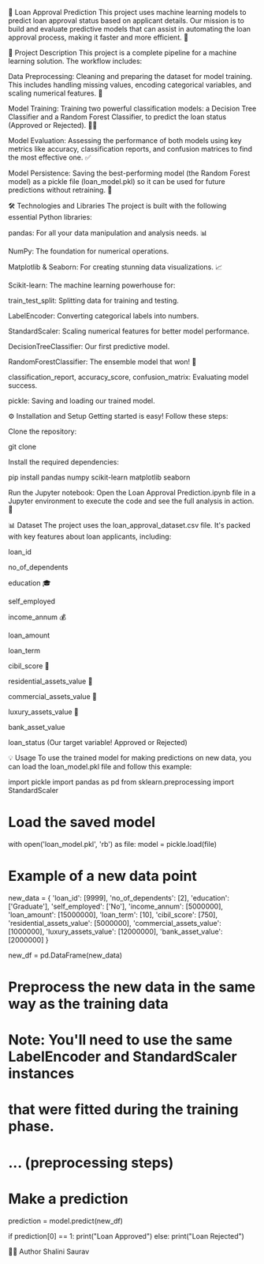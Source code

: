 🚀 Loan Approval Prediction
This project uses machine learning models to predict loan approval status based on applicant details. Our mission is to build and evaluate predictive models that can assist in automating the loan approval process, making it faster and more efficient. 🤖

📝 Project Description
This project is a complete pipeline for a machine learning solution. The workflow includes:

Data Preprocessing: Cleaning and preparing the dataset for model training. This includes handling missing values, encoding categorical variables, and scaling numerical features. 🧹

Model Training: Training two powerful classification models: a Decision Tree Classifier and a Random Forest Classifier, to predict the loan status (Approved or Rejected). 🌲🌳

Model Evaluation: Assessing the performance of both models using key metrics like accuracy, classification reports, and confusion matrices to find the most effective one. ✅

Model Persistence: Saving the best-performing model (the Random Forest model) as a pickle file (loan_model.pkl) so it can be used for future predictions without retraining. 💾

🛠️ Technologies and Libraries
The project is built with the following essential Python libraries:

pandas: For all your data manipulation and analysis needs. 📊

NumPy: The foundation for numerical operations.

Matplotlib & Seaborn: For creating stunning data visualizations. 📈

Scikit-learn: The machine learning powerhouse for:

train_test_split: Splitting data for training and testing.

LabelEncoder: Converting categorical labels into numbers.

StandardScaler: Scaling numerical features for better model performance.

DecisionTreeClassifier: Our first predictive model.

RandomForestClassifier: The ensemble model that won! 🎉

classification_report, accuracy_score, confusion_matrix: Evaluating model success.

pickle: Saving and loading our trained model.

⚙️ Installation and Setup
Getting started is easy! Follow these steps:

Clone the repository:

git clone <repository-url>

Install the required dependencies:

pip install pandas numpy scikit-learn matplotlib seaborn

Run the Jupyter notebook:
Open the Loan Approval Prediction.ipynb file in a Jupyter environment to execute the code and see the full analysis in action. 🚀

📊 Dataset
The project uses the loan_approval_dataset.csv file. It's packed with key features about loan applicants, including:

loan_id

no_of_dependents

education 🎓

self_employed

income_annum 💰

loan_amount

loan_term

cibil_score 💯

residential_assets_value 🏡

commercial_assets_value 🏢

luxury_assets_value 💎

bank_asset_value

loan_status (Our target variable! Approved or Rejected)

💡 Usage
To use the trained model for making predictions on new data, you can load the loan_model.pkl file and follow this example:

import pickle
import pandas as pd
from sklearn.preprocessing import StandardScaler

# Load the saved model
with open('loan_model.pkl', 'rb') as file:
    model = pickle.load(file)

# Example of a new data point
new_data = {
    'loan_id': [9999],
    'no_of_dependents': [2],
    'education': ['Graduate'],
    'self_employed': ['No'],
    'income_annum': [5000000],
    'loan_amount': [15000000],
    'loan_term': [10],
    'cibil_score': [750],
    'residential_assets_value': [5000000],
    'commercial_assets_value': [1000000],
    'luxury_assets_value': [12000000],
    'bank_asset_value': [2000000]
}

new_df = pd.DataFrame(new_data)

# Preprocess the new data in the same way as the training data
# Note: You'll need to use the same LabelEncoder and StandardScaler instances
# that were fitted during the training phase.
# ... (preprocessing steps)

# Make a prediction
prediction = model.predict(new_df)

if prediction[0] == 1:
    print("Loan Approved")
else:
    print("Loan Rejected")

  👩‍💻 Author
  Shalini Saurav

